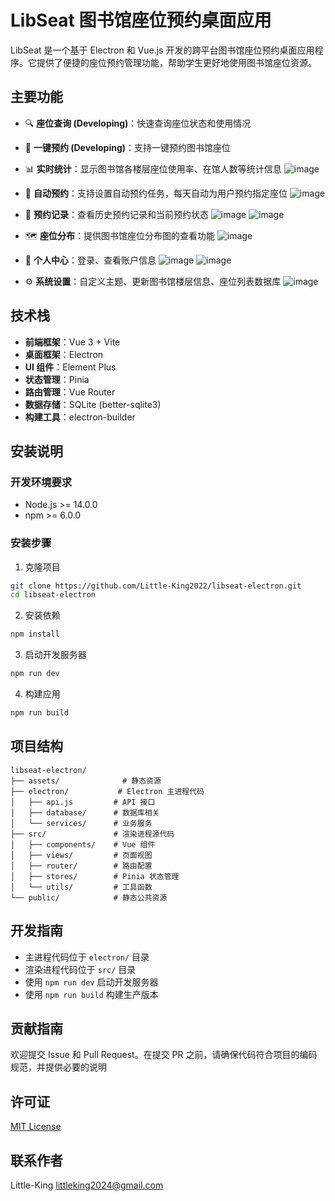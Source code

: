 # LibSeat 图书馆座位预约桌面应用

LibSeat 是一个基于 Electron 和 Vue.js 开发的跨平台图书馆座位预约桌面应用程序。它提供了便捷的座位预约管理功能，帮助学生更好地使用图书馆座位资源。

## 主要功能

- 🔍 **座位查询 (Developing)**：快速查询座位状态和使用情况
- 📅 **一键预约 (Developing)**：支持一键预约图书馆座位
- 📊 **实时统计**：显示图书馆各楼层座位使用率、在馆人数等统计信息
![image](https://github.com/user-attachments/assets/a76b5288-989e-4ffc-8144-e641e8539c0c)


- 📅 **自动预约**：支持设置自动预约任务，每天自动为用户预约指定座位
![image](https://github.com/user-attachments/assets/56182515-e611-4010-839c-15767a6473b9)

- 📝 **预约记录**：查看历史预约记录和当前预约状态
![image](https://github.com/user-attachments/assets/80c242be-1f05-4f5c-86e9-9e2a42b148a7)
![image](https://github.com/user-attachments/assets/5dba3529-0f89-41ba-99c8-9e8238569fb6)

- 🗺️ **座位分布**：提供图书馆座位分布图的查看功能
![image](https://github.com/user-attachments/assets/14cf0686-460f-4056-ba05-cdac95ad817c)

- 👤 **个人中心**：登录、查看账户信息
![image](https://github.com/user-attachments/assets/27390e26-9a5b-4198-9507-ad403800ba60)
![image](https://github.com/user-attachments/assets/2e17ca56-53a6-43bd-aab1-3af5029751c1)

- ⚙️ **系统设置**：自定义主题、更新图书馆楼层信息、座位列表数据库
![image](https://github.com/user-attachments/assets/ed2cdb14-483b-4359-9a97-64539ce1702b)


## 技术栈

- **前端框架**：Vue 3 + Vite
- **桌面框架**：Electron
- **UI 组件**：Element Plus
- **状态管理**：Pinia
- **路由管理**：Vue Router
- **数据存储**：SQLite (better-sqlite3)
- **构建工具**：electron-builder

## 安装说明

### 开发环境要求

- Node.js >= 14.0.0
- npm >= 6.0.0

### 安装步骤

1. 克隆项目
```bash
git clone https://github.com/Little-King2022/libseat-electron.git
cd libseat-electron
```

2. 安装依赖
```bash
npm install
```

3. 启动开发服务器
```bash
npm run dev
```

4. 构建应用
```bash
npm run build
```

## 项目结构

```
libseat-electron/
├── assets/              # 静态资源
├── electron/           # Electron 主进程代码
│   ├── api.js         # API 接口
│   ├── database/      # 数据库相关
│   └── services/      # 业务服务
├── src/               # 渲染进程源代码
│   ├── components/    # Vue 组件
│   ├── views/         # 页面视图
│   ├── router/        # 路由配置
│   ├── stores/        # Pinia 状态管理
│   └── utils/         # 工具函数
└── public/            # 静态公共资源
```

## 开发指南

- 主进程代码位于 `electron/` 目录
- 渲染进程代码位于 `src/` 目录
- 使用 `npm run dev` 启动开发服务器
- 使用 `npm run build` 构建生产版本

## 贡献指南

欢迎提交 Issue 和 Pull Request。在提交 PR 之前，请确保代码符合项目的编码规范，并提供必要的说明

## 许可证

[MIT License](LICENSE)

## 联系作者

Little-King <littleking2024@gmail.com>
